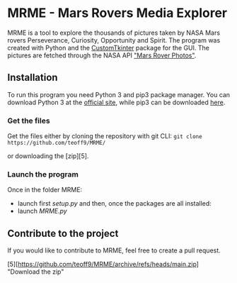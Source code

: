 # MRME - Mars Rovers Media Explorer

MRME is a tool to explore the thousands of pictures taken by NASA Mars rovers Perseverance, Curiosity, Opportunity and Spirit.
The program was created with Python and the [CustomTkinter][1] package for the GUI. The pictures are fetched through the NASA API ["Mars Rover Photos"][2].

## Installation

To run this program you need Python 3 and pip3 package manager.
You can download Python 3 at the [official site][3], while pip3 can be downloaded [here][4].

### Get the files

Get the files either by cloning the repository with git CLI:
 `git clone https://github.com/teoff9/MRME/`

or downloading the [zip][5].

### Launch the program

Once in the folder MRME: 
 - launch first *setup.py* 
and then, once the packages are all installed: 
 - launch *MRME.py*

## Contribute to the project

If you would like to contribute to MRME, feel free to create a pull request.

[1]: https://github.com/TomSchimansky/CustomTkinter      "TomSchimansky/CustomTkinter"
[2]: https://api.nasa.gov/                               "NASA Open APIs"
[3]: https://www.python.org/downloads/                   "python.org"
[4]: https://pip.pypa.io/en/stable/installation/         "pip documentation"
[5][https://github.com/teoff9/MRME/archive/refs/heads/main.zip] "Download the zip"

